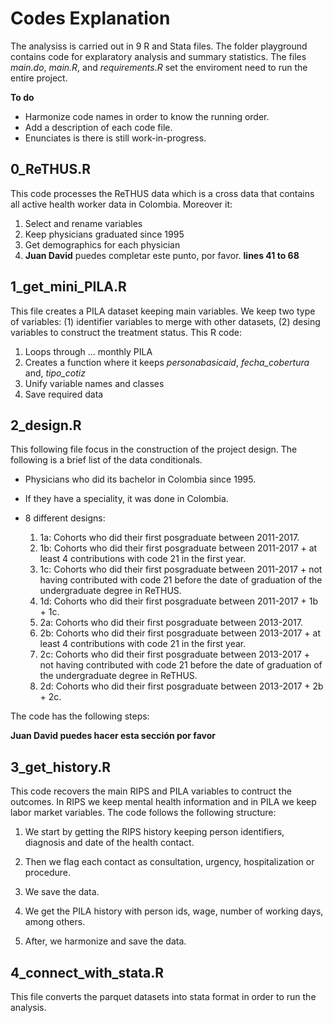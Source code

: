 # Codes Explanation

The analysiss is carried out in 9 R and Stata files. The folder playground contains code for explaratory analysis and summary statistics. The files *main.do*, *main.R*, and *requirements.R* set the enviroment need to run the entire project. 

**To do**

- Harmonize code names in order to know the running order. 
- Add a description of each code file. 
- Enunciates is there is still work-in-progress.
## 0_ReTHUS.R

This code processes the ReTHUS data which is a cross data that contains all active health worker data in Colombia. Moreover it: 

1. Select and rename variables 
2. Keep physicians graduated since 1995
3. Get demographics for each physician
4. **Juan David** puedes completar este punto, por favor. **lines 41 to 68**


## 1_get_mini_PILA.R 

This file creates a PILA dataset keeping main variables. We keep two type of variables: (1) identifier variables to merge with other datasets, (2) desing variables to construct the treatment status. This R code: 

1. Loops through ... monthly PILA
2. Creates a function where it keeps *personabasicaid*, *fecha_cobertura* and, *tipo_cotiz*
3. Unify variable names and classes
4. Save required data


## 2_design.R 

This following file focus in the construction of the project design. The following is a brief list of the data conditionals. 

- Physicians who did its bachelor in Colombia since 1995.
- If they have a speciality, it was done in Colombia. 
- 8 different designs: 
    
    1. 1a: Cohorts who did their first posgraduate between 2011-2017.
    2. 1b: Cohorts who did their first posgraduate between 2011-2017 + at least 4 contributions with code 21 in the first year.
    3. 1c: Cohorts who did their first posgraduate between 2011-2017 + not having contributed with code 21 before the date of graduation of the undergraduate degree in ReTHUS.
    4. 1d: Cohorts who did their first posgraduate between 2011-2017 + 1b + 1c. 
    5. 2a: Cohorts who did their first posgraduate between 2013-2017.
    6. 2b: Cohorts who did their first posgraduate between 2013-2017 + at least 4 contributions with code 21 in the first year.
    7. 2c: Cohorts who did their first posgraduate between 2013-2017 + not having contributed with code 21 before the date of graduation of the undergraduate degree in ReTHUS.
    8. 2d: Cohorts who did their first posgraduate between 2013-2017 + 2b + 2c.

The code has the following steps: 

**Juan David puedes hacer esta sección por favor**

## 3_get_history.R

This code recovers the main RIPS and PILA variables to contruct the outcomes. In RIPS we keep mental health information and in PILA we keep labor market variables. The code follows the following structure: 

1. We start by getting the RIPS history keeping person identifiers, diagnosis and date of the health contact. 

2. Then we flag each contact as consultation, urgency, hospitalization or procedure. 

3. We save the data. 

4. We get the PILA history with person ids, wage, number of working days, among others. 

5. After, we harmonize and save the data. 

## 4_connect_with_stata.R

This file converts the parquet datasets into stata format in order to run the analysis.  